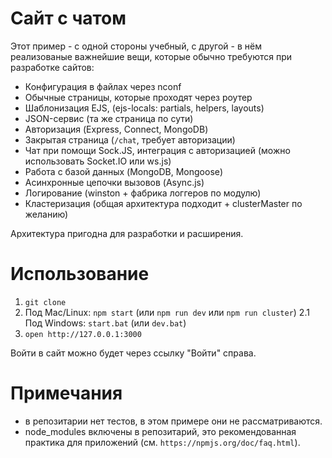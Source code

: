 # Сайт с чатом

Этот пример - с одной стороны учебный, с другой - в нём реализованые важнейшие вещи, которые обычно требуются при разработке сайтов:

- Конфигурация в файлах через nconf
- Обычные страницы, которые проходят через роутер
- Шаблонизация EJS, (ejs-locals: partials, helpers, layouts)
- JSON-сервис (та же страница по сути)
- Авторизация (Express, Connect, MongoDB)
- Закрытая страница (`/chat`, требует авторизации)
- Чат при помощи Sock.JS, интеграция с авторизацией (можно использовать Socket.IO или ws.js)
- Работа с базой данных (MongoDB, Mongoose)
- Асинхронные цепочки вызовов (Async.js)
- Логирование (winston + фабрика логгеров по модулю)
- Кластеризация (общая архитектура подходит + clusterMaster по желанию)

Архитектура пригодна для разработки и расширения.

# Использование

1. `git clone`
2. Под Mac/Linux: `npm start` (или `npm run dev` или `npm run cluster`)
2.1 Под Windows: `start.bat` (или `dev.bat`)
3. `open http://127.0.0.1:3000`

Войти в сайт можно будет через ссылку "Войти" справа.

# Примечания

- в репозитарии нет тестов, в этом примере они не рассматриваются.
- node_modules включены в репозитарий, это рекомендованная практика для приложений
(см. `https://npmjs.org/doc/faq.html`).